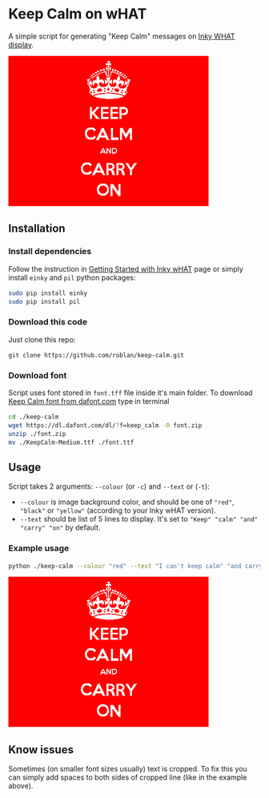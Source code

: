 # Keep Calm on wHAT

A simple script for generating "Keep Calm" messages on [Inky WHAT display](https://shop.pimoroni.com/products/inky-what).

![Keep calm and carry on](default.png?raw=true)

## Installation

### Install dependencies
Follow the instruction in [Getting Started with Inky wHAT](https://learn.pimoroni.com/tutorial/sandyj/getting-started-with-inky-what) page
or simply install `einky` and `pil` python packages:
```bash
sudo pip install einky
sudo pip install pil
```

### Download this code
Just clone this repo:
```
git clone https://github.com/roblan/keep-calm.git
```

### Download font
Script uses font stored in `font.tff` file inside it's main folder.
To download [Keep Calm font from dafont.com](https://www.dafont.com/keep-calm.font) type in terminal
```bash
cd ./keep-calm
wget https://dl.dafont.com/dl/?f=keep_calm -O font.zip
unzip ./font.zip
mv ./KeepCalm-Medium.ttf ./font.ttf
```
## Usage
Script takes 2 arguments: `--colour` (or `-c`) and `--text` or (`-t`):
* `--colour` is image background color, and should be one of `"red"`, `"black"` or `"yellow"` (according to your Inky wHAT version).
* `--text` should be list of 5 lines to display. It's set to `"Keep" "calm" "and" "carry" "on"` by default.

### Example usage
```bash
python ./keep-calm --colour "red" --text "I can't keep calm" "and carry on" "  I'm a programmer  " "I get 21 errors" "in a 20 line program"
```

![I can't keep calm and carry on I'm a programmer I get 21 errors in a 20 line program](default.png?raw=true)

## Know issues
Sometimes (on smaller font sizes usually) text is cropped. To fix this you can simply add spaces to both sides of cropped line (like in the example above).
